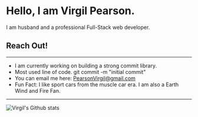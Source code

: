 # Hello, I am Virgil Pearson.

I am husband and a professional Full-Stack web developer.

## Reach Out!

<i class="fab fa-instagram"></i></a>
<a href="https://www.facebook.com/VirgilPearson/"><i class="fab fa-facebook-square"></i></a>
<a href="https://twitter.com/PearsonvirgilV"><i class="fab fa-twitter-square"></i></a>

---
* I am currently working on building a strong commit library.
* Most used line of code. git commit -m "initial commit" 
* You can email me here: PearsonVirgil@gmail.com
* Fun Fact: I like sport cars from the muscle car era. I am also a Earth Wind and Fire Fan.

---
![Virgil's Github stats](https://github-readme-stats.vercel.app/api?username=GitVirgil)